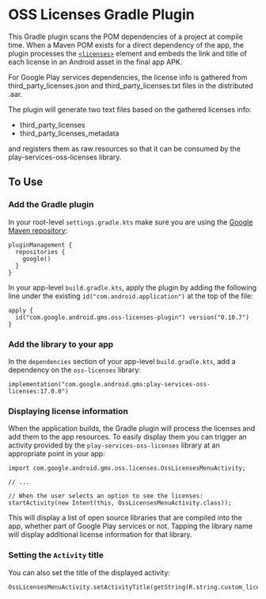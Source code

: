 # OSS Licenses Gradle Plugin

This Gradle plugin scans the POM dependencies of a project at compile time.
When a Maven POM exists for a direct dependency of the app, the plugin processes
the [`<licenses>`](https://maven.apache.org/pom.html#Licenses) element and
embeds the link and title of each license in an Android asset in the final app
APK.

For Google Play services dependencies, the license info is gathered from
third_party_licenses.json and third_party_licenses.txt files in the distributed
.aar.

The plugin will generate two text files based on the gathered licenses info:

  * third_party_licenses
  * third_party_licenses_metadata

and registers them as raw resources so that it can be consumed by the
play-services-oss-licenses library.

## To Use

### Add the Gradle plugin

In your root-level `settings.gradle.kts` make sure you are using the
[Google Maven repository](https://developer.android.com/studio/build/dependencies#google-maven):

    pluginManagement {
      repositories {
        google()
      }
    }

In your app-level `build.gradle.kts`, apply the plugin by adding the following line
under the existing `id("com.android.application")` at the top of the
file:

    apply {
      id("com.google.android.gms.oss-licenses-plugin") version("0.10.7")
    }

### Add the library to your app

In the `dependencies` section of your app-level `build.gradle.kts`, add a dependency
on the `oss-licenses` library:

    implementation("com.google.android.gms:play-services-oss-licenses:17.0.0")

### Displaying license information

When the application builds, the Gradle plugin will process the licenses and
add them to the app resources. To easily display them you can trigger an
activity provided by the `play-services-oss-licenses` library at an appropriate
point in your app:

    import com.google.android.gms.oss.licenses.OssLicensesMenuActivity;

    // ...

    // When the user selects an option to see the licenses:
    startActivity(new Intent(this, OssLicensesMenuActivity.class));

This will display a list of open source libraries that are compiled into the
app, whether part of Google Play services or not. Tapping the library name will
display additional license information for that library.

### Setting the `Activity` title

You can also set the title of the displayed activity:

    OssLicensesMenuActivity.setActivityTitle(getString(R.string.custom_license_title));
